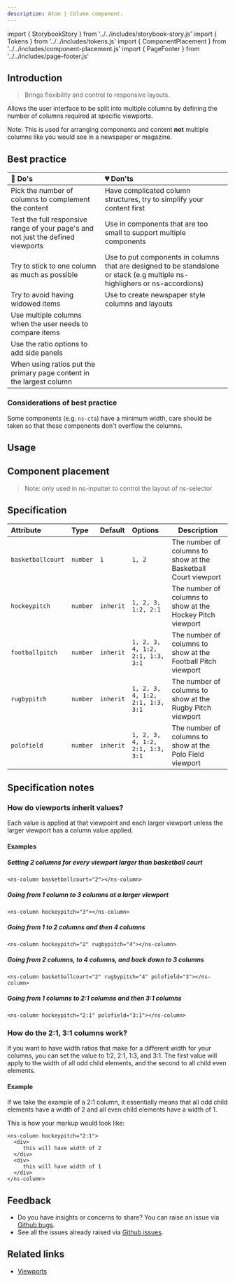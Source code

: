 ```yaml
---
description: Atom | Column component.
---
```


import { StorybookStory } from '../../includes/storybook-story.js'
import { Tokens } from '../../includes/tokens.js'
import { ComponentPlacement } from '../../includes/component-placement.js'
import { PageFooter } from '../../includes/page-footer.js'

## Introduction

> Brings flexibility and control to responsive layouts.

Allows the user interface to be split into multiple columns by defining the number of columns required at specific viewports.

Note: This is used for arranging components and content **not** multiple columns like you would see in a newspaper or magazine.

## Best practice

| 💚 Do's | 💔 Don'ts |
| :---  | :---  |
| Pick the number of columns to complement the content | Have complicated column structures, try to simplify your content first |
| Test the full responsive range of your page's and not just the defined viewports | Use in components that are too small to support multiple components |
| Try to stick to one column as much as possible  | Use to put components in columns that are designed to be standalone or stack (e.g multiple ns-highlighers or ns-accordions) |
| Try to avoid having widowed items | Use to create newspaper style columns and layouts |
| Use multiple columns when the user needs to compare items | |
| Use the ratio options to add side panels | | 
| When using ratios put the primary page content in the largest column | |

### Considerations of best practice

Some components (e.g. `ns-cta`) have a minimum width, care should be taken so that these components don't overflow the columns.

## Usage

<StorybookStory story="components-ns-column--standard"></StorybookStory>

## Component placement

<ComponentPlacement component="ns-column" parentComponents="ns-panel,ns-tabs,ns-expander,ns-inputter"></ComponentPlacement>

> Note: only used in ns-inputter to control the layout of ns-selector

## Specification

| Attribute | Type | Default | Options | Description |
| :--- | :--- | :--- | :--- |-------------|
| `basketballcourt` | `number` | `1` |  `1, 2` | The number of columns to show at the Basketball Court viewport |
| `hockeypitch` | `number` | `inherit` |  `1, 2, 3, 1:2, 2:1` | The number of columns to show at the Hockey Pitch viewport |
| `footballpitch` | `number` | `inherit` |  `1, 2, 3, 4, 1:2, 2:1, 1:3, 3:1` | The number of columns to show at the Football Pitch viewport |
| `rugbypitch` | `number` | `inherit` |  `1, 2, 3, 4, 1:2, 2:1, 1:3, 3:1` | The number of columns to show at the Rugby Pitch viewport |
| `polofield` | `number` | `inherit` |  `1, 2, 3, 4, 1:2, 2:1, 1:3, 3:1` | The number of columns to show at the Polo Field viewport |

## Specification notes

### How do viewports inherit values?
Each value is applied at that viewpoint and each larger viewport unless the larger viewport has a column value applied.

#### Examples

##### Setting 2 columns for every viewport larger than basketball court

```markup
<ns-column basketballcourt="2"></ns-column>
```

##### Going from 1 column to 3 columns at a larger viewport

```markup
<ns-column hockeypitch="3"></ns-column>
```

##### Going from 1 to 2 columns and then 4 columns

```markup
<ns-column hockeypitch="2" rugbypitch="4"></ns-column>
```


##### Going from 2 columns, to 4 columns, and back down to 3 columns
```markup
<ns-column basketballcourt="2" rugbypitch="4" polofield="3"></ns-column>
```

##### Going from 1 columns to 2:1 columns and then 3:1 columns

```markup
<ns-column hockeypitch="2:1" polofield="3:1"></ns-column>
```

### How do the 2:1, 3:1 columns work?
If you want to have width ratios that make for a different width for your columns, you can set the value to 1:2, 2:1, 1:3, and 3:1. The first value will apply to the width of all odd child elements, and the second to all child even elements. 

#### Example
If we take the example of a 2:1 column, it essentially means that all odd child elements have a width of 2 and all even child elements have a width of 1.

This is how your markup would look like:
```
<ns-column hockeypitch="2:1">
  <div>
     this will have width of 2
  </div>
  <div>
     this will have width of 1
  </div>
</ns-column>
```

## Feedback

* Do you have insights or concerns to share? You can raise an issue via [Github bugs](https://github.com/ConnectedHomes/nucleus/issues/new?assignees=&labels=Bug&template=a--bug-report.md&title=[bug]%20[ns-column]).
* See all the issues already raised via [Github issues](https://github.com/connectedHomes/nucleus/issues?utf8=%E2%9C%93&q=is%3Aopen+is%3Aissue+label%3ABug+[ns-column]).

<PageFooter></PageFooter>

## Related links

* [Viewports](foundations/viewports.md)
